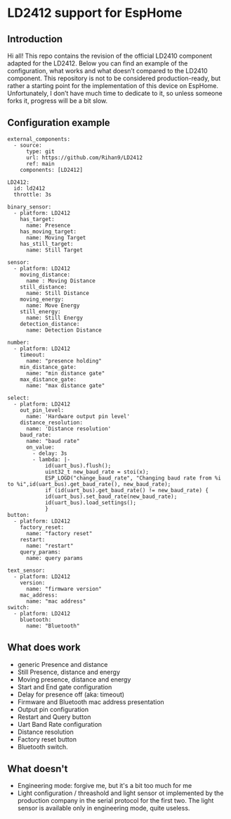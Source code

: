 LD2412 support for EspHome
=======
Introduction
--
Hi all! This repo contains the revision of the official LD2410 component adapted for the LD2412. Below you can find an example of the configuration, what works and what doesn’t compared to the LD2410 component. This repository is not to be considered production-ready, but rather a starting point for the implementation of this device on EspHome. Unfortunately, I don’t have much time to dedicate to it, so unless someone forks it, progress will be a bit slow.

Configuration example
--
```
external_components:
  - source:
      type: git
      url: https://github.com/Rihan9/LD2412
      ref: main
    components: [LD2412]

LD2412:
  id: ld2412
  throttle: 3s

binary_sensor:
  - platform: LD2412
    has_target:
      name: Presence
    has_moving_target:
      name: Moving Target
    has_still_target:
      name: Still Target

sensor:
  - platform: LD2412
    moving_distance:
      name : Moving Distance
    still_distance:
      name: Still Distance
    moving_energy:
      name: Move Energy
    still_energy:
      name: Still Energy
    detection_distance:
      name: Detection Distance

number:
  - platform: LD2412
    timeout:
      name: "presence holding"
    min_distance_gate:
      name: "min distance gate"
    max_distance_gate:
      name: "max distance gate"
  
select:
  - platform: LD2412
    out_pin_level:
      name: 'Hardware output pin level'
    distance_resolution:
      name: 'Distance resolution'
    baud_rate:
      name: "baud rate"
      on_value:
        - delay: 3s
        - lambda: |-
            id(uart_bus).flush();
            uint32_t new_baud_rate = stoi(x);
            ESP_LOGD("change_baud_rate", "Changing baud rate from %i to %i",id(uart_bus).get_baud_rate(), new_baud_rate);
            if (id(uart_bus).get_baud_rate() != new_baud_rate) {
            id(uart_bus).set_baud_rate(new_baud_rate);
            id(uart_bus).load_settings();
            }
button:
  - platform: LD2412
    factory_reset:
      name: "factory reset"
    restart:
      name: "restart"
    query_params:
      name: query params

text_sensor:
  - platform: LD2412
    version:
      name: "firmware version"
    mac_address:
      name: "mac address"
switch:
  - platform: LD2412
    bluetooth:
      name: "Bluetooth"
```
What does work
--
- generic Presence and distance
- Still Presence, distance and energy
- Moving presence, distance and energy
- Start and End gate configuration
- Delay for presence off (aka: timeout)
- Firmware and Bluetooth mac address presentation
- Output pin configuration
- Restart and Query button
- Uart Band Rate configuration
- Distance resolution
- Factory reset button
- Bluetooth switch. 

What doesn't
--
- Engineering mode: forgive me, but it's a bit too much for me
- Light configuration / threashold and light sensor ot implemented by the production company in the serial protocol for the first two. The light sensor is available only in engineering mode, quite useless.
